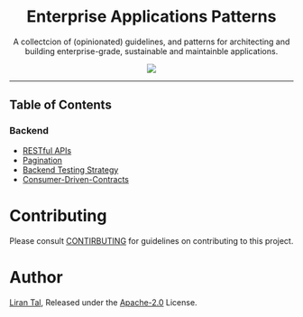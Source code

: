 <p align="center">
<h1 align="center">
  Enterprise Applications Patterns
</h1>

<p align="center">
A collectcion of (opinionated) guidelines, and patterns for architecting and building enterprise-grade, sustainable and maintainble applications.
</p>

<p align="center">
  <img src="https://flat.badgen.net/badge/backend%20practices/4/green">
</p>

---

## Table of Contents

### Backend

- [RESTful APIs](./backend/restful-api.md)
- [Pagination](./backend/pagination.md)
- [Backend Testing Strategy](./backend/backend-testing-strategy.md)
- [Consumer-Driven-Contracts](./backend/consumer-driven-contracts.md)

# Contributing

Please consult [CONTIRBUTING](./CONTRIBUTING.md) for guidelines on contributing to this project.

# Author

[Liran Tal](https://github.com/lirantal), Released under the [Apache-2.0](./LICENSE) License.
